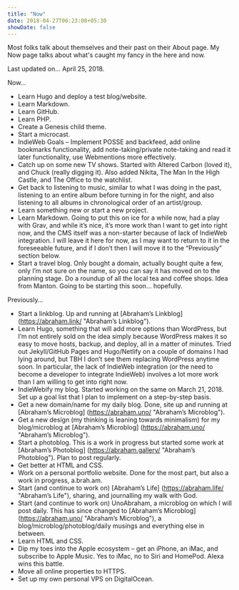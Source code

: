 ```yaml
---
title: "Now"
date: 2018-04-27T06:23:08+05:30
showDate: false
---
```

Most folks talk about themselves and their past on their About page. My Now page talks about what's caught my fancy in the here and now.

Last updated on… April 25, 2018.

Now…

* Learn Hugo and deploy a test blog/website.
* Learn Markdown.
* Learn GitHub.
* Learn PHP.
* Create a Genesis child theme.
* Start a microcast.
* IndieWeb Goals – Implement POSSE and backfeed, add online bookmarks functionality, add note-taking/private note-taking and read it later functionality, use Webmentions more effectively.
* Catch up on some new TV shows. Started with Altered Carbon (loved it), and Chuck (really digging it). Also added Nikita, The Man In the High Castle, and The Office to the watchlist.
* Get back to listening to music, similar to what I was doing in the past, listening to an entire album before turning in for the night, and also listening to all albums in chronological order of an artist/group.
* Learn something new or start a new project.
* Learn Markdown. Going to put this on ice for a while now, had a play with Grav, and while it’s nice, it’s more work than I want to get into right now, and the CMS itself was a non-starter because of lack of IndieWeb integration. I will leave it here for now, as I may want to return to it in the foreseeable future, and if I don’t then I will move it to the “Previously” section below.
* Start a travel blog.  Only bought a domain, actually bought quite a few, only I’m not sure on the name, so you can say it has moved on to the planning stage.
Do a roundup of all the local tea and coffee shops. Idea from Manton. Going to be starting this soon… hopefully.

Previously…

* Start a linkblog. Up and running at [Abraham’s Linkblog] (https://abraham.link/ "Abraham’s Linkblog").
* Learn Hugo, something that will add more options than WordPress, but I’m not entirely sold on the idea simply because WordPress makes it so easy to move hosts, backup, and deploy, all in a matter of minutes. Tried out Jekyll/GitHub Pages and Hugo/Netlify on a couple of domains I had lying around, but TBH I don’t see them replacing WordPress anytime soon. In particular, the lack of IndieWeb integration (or the need to become a developer to integrate IndieWeb) involves a lot more work than I am willing to get into right now.
* IndieWebify my blog. Started working on the same on March 21, 2018. Set up a goal list that I plan to implement on a step-by-step basis.
* Get a new domain/name for my daily blog. Done, site up and running at [Abraham’s Microblog] (https://abraham.uno/ "Abraham’s Microblog").
* Get a new design (my thinking is leaning towards minimalism) for my blog/microblog at [Abraham’s Microblog] (https://abraham.uno/ "Abraham’s Microblog").
* Start a photoblog. This is a work in progress but started some work at [Abraham’s Photoblog] (https://abraham.gallery/ "Abraham’s Photoblog"). Plan to post regularly.
* Get better at HTML and CSS.
* Work on a personal portfolio website. Done for the most part, but also a work in progress, a.brah.am.
* Start (and continue to work on) [Abraham’s Life] (https://abraham.life/ "Abraham’s Life"), sharing, and journalling my walk with God.
* Start (and continue to work on) UnoAbraham, a microblog on which I will post daily. This has since changed to [Abraham’s Microblog] (https://abraham.uno/ "Abraham’s Microblog"), a blog/microblog/photoblog/daily musings and everything else in between.
* Learn HTML and CSS.
* Dip my toes into the Apple ecosystem – get an iPhone, an iMac, and subscribe to Apple Music. Yes to iMac, no to Siri and HomePod. Alexa wins this battle.
* Move all online properties to HTTPS.
* Set up my own personal VPS on DigitalOcean.